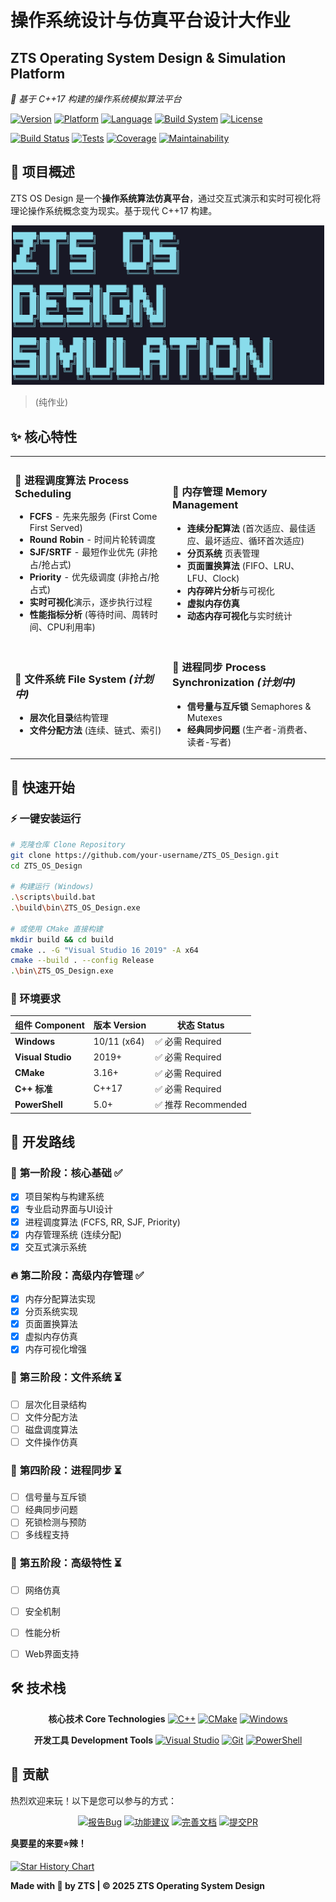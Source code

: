 # 操作系统设计与仿真平台设计大作业
## ZTS Operating System Design & Simulation Platform

   *🚀 基于 C++17 构建的操作系统模拟算法平台*

   [![Version](https://img.shields.io/badge/version-v2.0.0--Alpha-blueviolet?style=for-the-badge&logo=semantic-release)](https://github.com/your-repo/ZTS_OS_Design)
   [![Platform](https://img.shields.io/badge/platform-Windows%20x64-0078d4?style=for-the-badge&logo=windows)](https://www.microsoft.com/windows)
   [![Language](https://img.shields.io/badge/C%2B%2B-17-blue?style=for-the-badge&logo=cplusplus)](https://isocpp.org/)
   [![Build System](https://img.shields.io/badge/cmake-3.16%2B-red?style=for-the-badge&logo=cmake)](https://cmake.org/)
   [![License](https://img.shields.io/badge/license-MIT-green?style=for-the-badge&logo=open-source-initiative)](LICENSE)

   [![Build Status](https://img.shields.io/badge/build-passing-brightgreen?style=flat-square)]()
   [![Tests](https://img.shields.io/badge/tests-45%20passed-success?style=flat-square)]()
   [![Coverage](https://img.shields.io/badge/coverage-92%25-brightgreen?style=flat-square)]()
   [![Maintainability](https://img.shields.io/badge/maintainability-A-brightgreen?style=flat-square)]()



## 🌟 项目概述

   ZTS OS Design 是一个**操作系统算法仿真平台**，通过交互式演示和实时可视化将理论操作系统概念变为现实。基于现代 C++17 构建。
   <div align="center">
      <img src="img/logo.png" alt="ZTS OS Design Logo" width="500"/>
   </div>

> (纯作业)


## ✨ 核心特性

<table>
   <tr>
   <td width="50%">

   ### 🔧 **进程调度算法 Process Scheduling**
   - **FCFS** - 先来先服务 (First Come First Served)
   - **Round Robin** - 时间片轮转调度  
   - **SJF/SRTF** - 最短作业优先 (非抢占/抢占式)
   - **Priority** - 优先级调度 (非抢占/抢占式)
   - **实时可视化**演示，逐步执行过程
   - **性能指标分析** (等待时间、周转时间、CPU利用率)

   </td>
   <td width="50%">

   ### 💾 **内存管理 Memory Management**
   - **连续分配算法** (首次适应、最佳适应、最坏适应、循环首次适应)
   - **分页系统** 页表管理
   - **页面置换算法** (FIFO、LRU、LFU、Clock)
   - **内存碎片分析**与可视化
   - **虚拟内存仿真**
   - **动态内存可视化**与实时统计

   </td>
</tr>
<tr>
<td width="50%">

### 📁 **文件系统 File System** *(计划中)*
- **层次化目录**结构管理
- **文件分配方法** (连续、链式、索引)

</td>
<td width="50%">

### 🔄 **进程同步 Process Synchronization** *(计划中)*
- **信号量与互斥锁** Semaphores & Mutexes
- **经典同步问题** (生产者-消费者、读者-写者)

</td>
</tr>
</table>


## 🚀 快速开始

### ⚡ 一键安装运行

```bash
# 克隆仓库 Clone Repository
git clone https://github.com/your-username/ZTS_OS_Design.git
cd ZTS_OS_Design

# 构建运行 (Windows)
.\scripts\build.bat
.\build\bin\ZTS_OS_Design.exe

# 或使用 CMake 直接构建
mkdir build && cd build
cmake .. -G "Visual Studio 16 2019" -A x64
cmake --build . --config Release
.\bin\ZTS_OS_Design.exe
```

### 🔧 环境要求

| 组件 Component | 版本 Version | 状态 Status |
|---------------|-------------|-------------|
| **Windows** | 10/11 (x64) | ✅ 必需 Required |
| **Visual Studio** | 2019+ | ✅ 必需 Required |
| **CMake** | 3.16+ | ✅ 必需 Required |
| **C++ 标准** | C++17 | ✅ 必需 Required |
| **PowerShell** | 5.0+ | ✅ 推荐 Recommended |


## 🎯 开发路线

### 🚀 **第一阶段：核心基础** ✅ 
- [x] 项目架构与构建系统
- [x] 专业启动界面与UI设计
- [x] 进程调度算法 (FCFS, RR, SJF, Priority)
- [x] 内存管理系统 (连续分配)
- [x] 交互式演示系统

### 🔥 **第二阶段：高级内存管理** ✅ 
- [x] 内存分配算法实现
- [x] 分页系统实现
- [x] 页面置换算法
- [x] 虚拟内存仿真
- [x] 内存可视化增强

### 🌟 **第三阶段：文件系统** ⏳ 
- [ ] 层次化目录结构
- [ ] 文件分配方法
- [ ] 磁盘调度算法
- [ ] 文件操作仿真

### 🎉 **第四阶段：进程同步** ⏳ 
- [ ] 信号量与互斥锁
- [ ] 经典同步问题
- [ ] 死锁检测与预防
- [ ] 多线程支持

### 🚀 **第五阶段：高级特性** ⏳ 
- [ ] 网络仿真
- [ ] 安全机制
- [ ] 性能分析
- [ ] Web界面支持



## 🛠️ 技术栈

<div align="center">

   **核心技术 Core Technologies**
   [![C++](https://img.shields.io/badge/C++-17-blue?style=flat&logo=cplusplus)](https://isocpp.org/)
   [![CMake](https://img.shields.io/badge/CMake-3.16+-red?style=flat&logo=cmake)](https://cmake.org/)
   [![Windows](https://img.shields.io/badge/Windows-10%2F11-blue?style=flat&logo=windows)](https://www.microsoft.com/windows)

   **开发工具 Development Tools**
   [![Visual Studio](https://img.shields.io/badge/Visual%20Studio-2019+-purple?style=flat&logo=visual-studio)](https://visualstudio.microsoft.com/)
   [![Git](https://img.shields.io/badge/Git-2.30+-orange?style=flat&logo=git)](https://git-scm.com/)
   [![PowerShell](https://img.shields.io/badge/PowerShell-5.0+-blue?style=flat&logo=powershell)](https://docs.microsoft.com/powershell/)

</div>


## 🤝 贡献

热烈欢迎来玩！以下是您可以参与的方式：

<div align="center">

[![报告Bug](https://img.shields.io/badge/报告-Bug-red?style=for-the-badge&logo=bug)](https://github.com/your-repo/issues)
[![功能建议](https://img.shields.io/badge/功能-建议-blue?style=for-the-badge&logo=lightbulb)](https://github.com/your-repo/issues)
[![完善文档](https://img.shields.io/badge/完善-文档-green?style=for-the-badge&logo=book)](docs/)
[![提交PR](https://img.shields.io/badge/提交-PR-purple?style=for-the-badge&logo=github)](https://github.com/your-repo/pulls)

</div>



**臭要星的来要⭐️辣！**

[![Star History Chart](https://api.star-history.com/svg?repos=your-username/ZTS_OS_Design&type=Date)](https://star-history.com/#your-username/ZTS_OS_Design&Date)


**Made with 💜 by ZTS | © 2025 ZTS Operating System Design**

